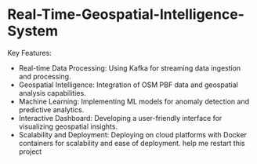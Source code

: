 # Real-Time-Geospatial-Intelligence-System
Key Features:

* Real-time Data Processing: Using Kafka for streaming data ingestion and processing.
* Geospatial Intelligence: Integration of OSM PBF data and geospatial analysis capabilities.
* Machine Learning: Implementing ML models for anomaly detection and predictive analytics.
* Interactive Dashboard: Developing a user-friendly interface for visualizing geospatial insights.
* Scalability and Deployment: Deploying on cloud platforms with Docker containers for scalability and ease of deployment. help me restart this project
